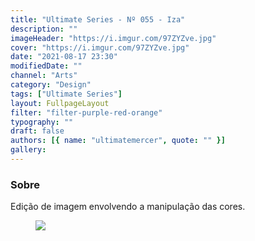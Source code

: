 ```yaml
---
title: "Ultimate Series - Nº 055 - Iza"
description: ""
imageHeader: "https://i.imgur.com/97ZYZve.jpg"
cover: "https://i.imgur.com/97ZYZve.jpg"
date: "2021-08-17 23:30"
modifiedDate: ""
channel: "Arts"
category: "Design"
tags: ["Ultimate Series"]
layout: FullpageLayout
filter: "filter-purple-red-orange"
typography: ""
draft: false
authors: [{ name: "ultimatemercer", quote: "" }]
gallery:
---
```


### Sobre

Edição de imagem envolvendo a manipulação das cores.

<figure>
<img src="https://i.imgur.com/97ZYZve.jpg" className="max-w-full mx-auto block"/>
</figure>
